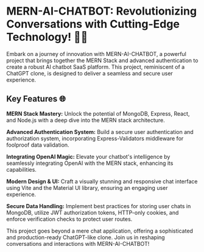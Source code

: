 # MERN-AI-CHATBOT: Revolutionizing Conversations with Cutting-Edge Technology! 🤖🚀

Embark on a journey of innovation with MERN-AI-CHATBOT, a powerful project that brings together the MERN Stack and advanced authentication to create a robust AI chatbot SaaS platform. This project, reminiscent of a ChatGPT clone, is designed to deliver a seamless and secure user experience.

## Key Features 🌐
**MERN Stack Mastery:** Unlock the potential of MongoDB, Express, React, and Node.js with a deep dive into the MERN stack architecture.

**Advanced Authentication System:** Build a secure user authentication and authorization system, incorporating Express-Validators middleware for foolproof data validation.

**Integrating OpenAI Magic:** Elevate your chatbot's intelligence by seamlessly integrating OpenAI with the MERN stack, enhancing its capabilities.

**Modern Design & UI:** Craft a visually stunning and responsive chat interface using Vite and the Material UI library, ensuring an engaging user experience.

**Secure Data Handling:** Implement best practices for storing user chats in MongoDB, utilize JWT authorization tokens, HTTP-only cookies, and enforce verification checks to protect user routes.

This project goes beyond a mere chat application, offering a sophisticated and production-ready ChatGPT-like clone. Join us in reshaping conversations and interactions with MERN-AI-CHATBOT!
